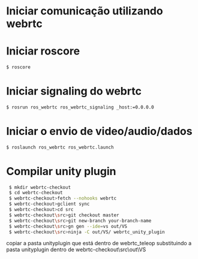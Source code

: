 # Iniciar comunicação utilizando webrtc

# Iniciar roscore
```sh
$ roscore
```

# Iniciar signaling do webrtc
```sh
$ rosrun ros_webrtc ros_webrtc_signaling _host:=0.0.0.0
```

# Iniciar o envio de video/audio/dados
```sh
$ roslaunch ros_webrtc ros_webrtc.launch
```


# Compilar unity plugin
```sh
 $ mkdir webrtc-checkout
 $ cd webrtc-checkout
 $ webrtc-checkout>fetch --nohooks webrtc
 $ webrtc-checkout>gclient sync
 $ webrtc-checkout>cd src
 $ webrtc-checkout\src>git checkout master
 $ webrtc-checkout\src>git new-branch your-branch-name
 $ webrtc-checkout\src>gn gen --ide=vs out/VS 
 $ webrtc-checkout\src>ninja -C out/VS/ webrtc_unity_plugin
 ```
 copiar a pasta unityplugin que está dentro de webrtc_teleop substituindo a pasta unityplugin  dentro de webrtc-checkout\src\out\VS
